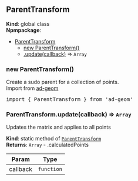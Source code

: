 <a name="ParentTransform"></a>

## ParentTransform
**Kind**: global class  
**Npmpackage**:   

* [ParentTransform](#ParentTransform)
    * [new ParentTransform()](#new_ParentTransform_new)
    * [.update(callback)](#ParentTransform.update) ⇒ <code>Array</code>

<a name="new_ParentTransform_new"></a>

### new ParentTransform()
Create a sudo parent for a collection of points. <br>
Import from <a href="https://github.com/ff0000-ad-tech/ad-geom">ad-geom</a>
<br>
<pre class="sunlight-highlight-javascript">
import { ParentTransform } from 'ad-geom'
</pre>

<a name="ParentTransform.update"></a>

### ParentTransform.update(callback) ⇒ <code>Array</code>
Updates the matrix and applies to all points

**Kind**: static method of [<code>ParentTransform</code>](#ParentTransform)  
**Returns**: <code>Array</code> - .calculatedPoints  

| Param | Type |
| --- | --- |
| callback | <code>function</code> | 

